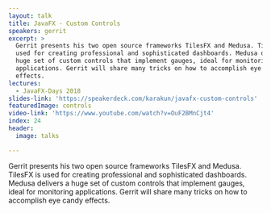 ```yaml
---
layout: talk
title: JavaFX - Custom Controls
speakers: gerrit
excerpt: >
  Gerrit presents his two open source frameworks TilesFX and Medusa. TilesFX is
  used for creating professional and sophisticated dashboards. Medusa delivers a
  huge set of custom controls that implement gauges, ideal for monitoring
  applications. Gerrit will share many tricks on how to accomplish eye candy
  effects.
lectures:
  - JavaFX-Days 2018
slides-link: 'https://speakerdeck.com/karakun/javafx-custom-controls'
featuredImage: controls
video-link: 'https://www.youtube.com/watch?v=OuF2BMnCjt4'
index: 24
header:
  image: talks

---
```


Gerrit presents his two open source frameworks TilesFX and Medusa. TilesFX is used for creating professional and sophisticated dashboards. Medusa delivers a huge set of custom controls that implement gauges, ideal for monitoring applications. Gerrit will share many tricks on how to accomplish eye candy effects.
